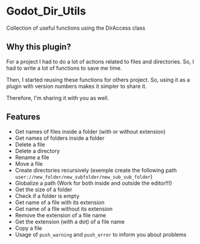 # Godot_Dir_Utils
Collection of useful functions using the DirAccess class

## Why this plugin?

For a project I had to do a lot of actions related to files and directories. So, I had to write a lot of functions to save me time.

Then, I started reusing these functions for others project. So, using it as a plugin with version numbers makes it simpler to share it.

Therefore, I'm sharing it with you as well.

## Features

- Get names of files inside a folder (with or without extension)
- Get names of folders inside a folder
- Delete a file
- Delete a directory
- Rename a file
- Move a file
- Create directories recursively (exemple create the following path `user://new_folder/new_subfolder/new_sub_sub_folder`)
- Globalize a path (Work for both inside and outside the editor!!!)
- Get the size of a folder
- Check if a folder is empty
- Get name of a file with its extension
- Get name of a file without its extension
- Remove the extension of a file name
- Get the extension (with a dot) of a file name
- Copy a file
- Usage of `push_warning` and `push_error` to inform you about problems
